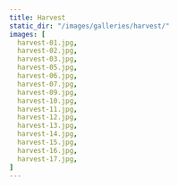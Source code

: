 ```yaml
---
title: Harvest
static_dir: "/images/galleries/harvest/"
images: [
  harvest-01.jpg,
  harvest-02.jpg,
  harvest-03.jpg,
  harvest-05.jpg,
  harvest-06.jpg,
  harvest-07.jpg,
  harvest-09.jpg,
  harvest-10.jpg,
  harvest-11.jpg,
  harvest-12.jpg,
  harvest-13.jpg,
  harvest-14.jpg,
  harvest-15.jpg,
  harvest-16.jpg,
  harvest-17.jpg,
]
---
```

